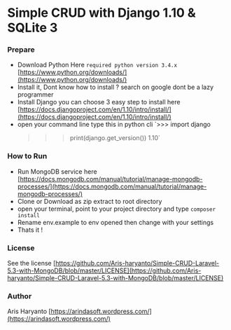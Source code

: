 # Simple CRUD with Django 1.10 & SQLite 3

### Prepare
- Download Python Here `required python version 3.4.x` [https://www.python.org/downloads/](https://www.python.org/downloads/)
- Install it, Dont know how to install ? search on google dont be a lazy programmer
- Install Django you can choose 3 easy step to install here [https://docs.djangoproject.com/en/1.10/intro/install/](https://docs.djangoproject.com/en/1.10/intro/install/)
- open your command line type this in python cli 
  `>>> import django
	>>> print(django.get_version())
	1.10`

### How to Run

- Run MongoDB service here [https://docs.mongodb.com/manual/tutorial/manage-mongodb-processes/](https://docs.mongodb.com/manual/tutorial/manage-mongodb-processes/)
- Clone or Download as zip extract to root directory
- open your terminal, point to your project directory and type `composer install`
- Rename env.example to env opened then change with your settings
- Thats it !

### License

See the license [https://github.com/Aris-haryanto/Simple-CRUD-Laravel-5.3-with-MongoDB/blob/master/LICENSE](https://github.com/Aris-haryanto/Simple-CRUD-Laravel-5.3-with-MongoDB/blob/master/LICENSE)

### Author

Aris Haryanto [https://arindasoft.wordpress.com/](https://arindasoft.wordpress.com/)

